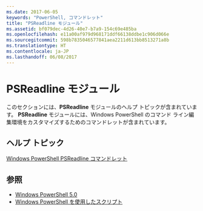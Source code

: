 ```yaml
---
ms.date: 2017-06-05
keywords: "PowerShell, コマンドレット"
title: "PSReadline モジュール"
ms.assetid: bf079dec-4d26-40e7-b7a9-154c69e485ba
ms.openlocfilehash: e11a00af979d968171ddf66138ddbe1c906d066e
ms.sourcegitcommit: 598b7835046577841aea2211d613bb8513271a8b
ms.translationtype: HT
ms.contentlocale: ja-JP
ms.lasthandoff: 06/08/2017
---
```

# <a name="psreadline-module"></a>PSReadline モジュール
このセクションには、**PSReadline** モジュールのヘルプ トピックが含まれています。 **PSReadline** モジュールには、Windows PowerShell のコマンド ライン編集環境をカスタマイズするためのコマンドレットが含まれています。

## <a name="help-topics"></a>ヘルプ トピック
[Windows PowerShell PSReadline コマンドレット](https://technet.microsoft.com/en-us/library/ed48e832-95f9-4577-bf56-a7e5aa9630ba)

## <a name="see-also"></a>参照
- [Windows PowerShell 5.0](Windows-PowerShell-5.0.md)
- [Windows PowerShell を使用したスクリプト](../../getting-started/fundamental/Scripting-with-Windows-PowerShell.md)

